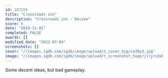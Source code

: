 ```yaml
---
id: 107255
title: "Crossroads inn"
description: "Crossroads inn - Review"
score: 6
date: "2019-11-01"
completed: FALSE
awards: []
modified_date: "2022-07-04"
screenshots: []
cover: "//images.igdb.com/igdb/image/upload/t_cover_big/co30yd.jpg"
image: "//images.igdb.com/igdb/image/upload/t_screenshot_huge/jlryro3ebv14o12tiqmo.jpg"
---
```

Some decent ideas, but bad gameplay.